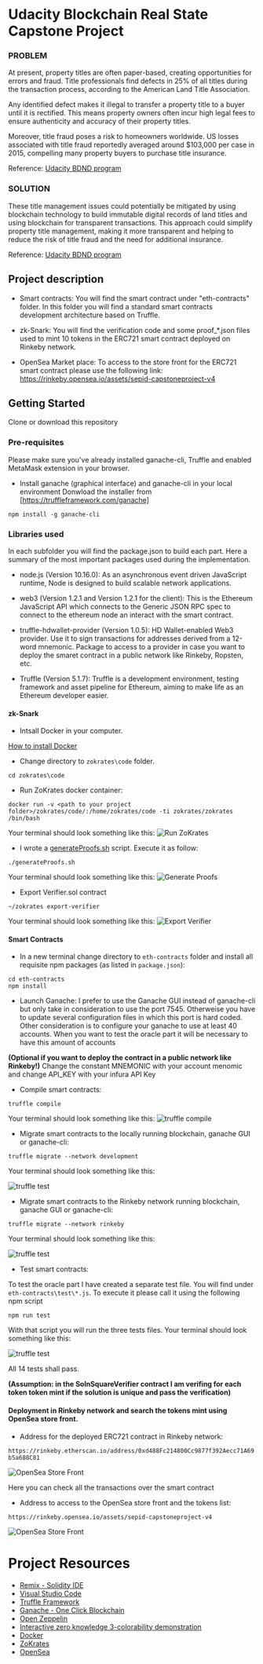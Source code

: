 # Udacity Blockchain Real State Capstone Project

### PROBLEM
At present, property titles are often paper-based, creating opportunities for errors and fraud. Title professionals find defects in 25% of all titles during the transaction process, according to the American Land Title Association.

Any identified defect makes it illegal to transfer a property title to a buyer until it is rectified. This means property owners often incur high legal fees to ensure authenticity and accuracy of their property titles.

Moreover, title fraud poses a risk to homeowners worldwide. US losses associated with title fraud reportedly averaged around $103,000 per case in 2015, compelling many property buyers to purchase title insurance.

Reference: [Udacity BDND program](https://classroom.udacity.com/nanodegrees/nd1309/parts/48aa25b7-ae11-4349-93c3-c83361e8fa4c/modules/43d200d0-9ce6-4e20-b1c0-39a4e00ac275/lessons/d35b025b-01b3-4bd9-acf5-e8bb5b88f00c/concepts/4d2728c0-0886-4ba2-aa61-bf1362bc3664)

### SOLUTION
These title management issues could potentially be mitigated by using blockchain technology to build immutable digital records of land titles and using blockchain for transparent transactions. This approach could simplify property title management, making it more transparent and helping to reduce the risk of title fraud and the need for additional insurance.

Reference: [Udacity BDND program](https://classroom.udacity.com/nanodegrees/nd1309/parts/48aa25b7-ae11-4349-93c3-c83361e8fa4c/modules/43d200d0-9ce6-4e20-b1c0-39a4e00ac275/lessons/d35b025b-01b3-4bd9-acf5-e8bb5b88f00c/concepts/4d2728c0-0886-4ba2-aa61-bf1362bc3664)

## Project description
- Smart contracts:
You will find the smart contract under "eth-contracts" folder. In this folder you will find a standard smart contracts development architecture based on Truffle.

- zk-Snark:
You will find the verification code and some proof_*.json files used to mint 10 tokens in the ERC721 smart contract deployed on Rinkeby network.

- OpenSea Market place:
To access to the store front for the ERC721 smart contract please use the following link: https://rinkeby.opensea.io/assets/sepid-capstoneproject-v4

## Getting Started

Clone or download this repository

### Pre-requisites

Please make sure you've already installed ganache-cli, Truffle and enabled MetaMask extension in your browser.

- Install ganache (graphical interface) and ganache-cli in your local environment
Donwload the installer from [https://truffleframework.com/ganache]

```
npm install -g ganache-cli
```

###  Libraries used
In each subfolder you will find the package.json to build each part. Here a summary of the most important packages used during the implementation.

- node.js (Version 10.16.0): As an asynchronous event driven JavaScript runtime, Node is designed to build scalable network applications.

- web3 (Version 1.2.1 and Version 1.2.1 for the client): This is the Ethereum JavaScript API which connects to the Generic JSON RPC spec to connect to the ethereum node an interact with the smart contract.

- truffle-hdwallet-provider (Version 1.0.5): HD Wallet-enabled Web3 provider. Use it to sign transactions for addresses derived from a 12-word mnemonic. Package to access to a provider in case you want to deploy the smaret contract in a public network like Rinkeby, Ropsten, etc.

- Truffle (Version 5.1.7): Truffle is a development environment, testing framework and asset pipeline for Ethereum, aiming to make life as an Ethereum developer easier.

#### zk-Snark
- Intsall Docker in your computer.

[How to install Docker](https://docs.docker.com/install/)

- Change directory to ```zokrates\code``` folder.

```
cd zokrates\code
```

- Run ZoKrates docker container:

```
docker run -v <path to your project folder>/zokrates/code/:/home/zokrates/code -ti zokrates/zokrates /bin/bash
```
Your terminal should look something like this:
![Run ZoKrates](screenshots/00.png)

- I wrote a [generateProofs.sh](./zokrates/code/square/generateProofs.sh) script. Execute it as follow:

```
./generateProofs.sh
```
Your terminal should look something like this:
![Generate Proofs](screenshots/01.png)

- Export Verifier.sol contract

```
~/zokrates export-verifier
```
Your terminal should look something like this:
![Export Verifier](screenshots/02.png)


#### Smart Contracts
- In a new terminal change directory to ```eth-contracts``` folder and install all requisite npm packages (as listed in ```package.json```):

```
cd eth-contracts
npm install
```

- Launch Ganache: I prefer to use the Ganache GUI instead of ganache-cli but only take in consideration to use the port 7545. Otherweise you have to update several configuration files in which this port is hard coded. Other consideration is to configure your ganache to use at least 40 accounts. When you want to test the oracle part it will be necessary to have this amount of accounts

**(Optional if you want to deploy the contract in a public network like Rinkeby!)** Change the constant MNEMONIC with your account menomic and change API_KEY with your infura API Key

- Compile smart contracts:

```
truffle compile
```

Your terminal should look something like this:
![truffle compile](screenshots/03.png)


- Migrate smart contracts to the locally running blockchain, ganache GUI or ganache-cli:

```
truffle migrate --network development
```

Your terminal should look something like this:

![truffle test](screenshots/04.png)


- Migrate smart contracts to the Rinkeby network running blockchain, ganache GUI or ganache-cli:

```
truffle migrate --network rinkeby
```

Your terminal should look something like this:

![truffle test](screenshots/07.png)


- Test smart contracts:

To test the oracle part I have created a separate test file. You will find under ```eth-contracts\test\*.js```. To execute it please call it using the following npm script

```
npm run test
```

With that script you will run the three tests files. Your terminal should look something like this:

![truffle test](screenshots/05.png)

All 14 tests shall pass.

**(Assumption: in the SolnSquareVerifier contract I am verifing for each token token mint if the solution is unique and pass the verification)**


#### Deployment in Rinkeby network and search the tokens mint using OpenSea store front.

- Address for the deployed ERC721 contract in Rinkeby network:

```https://rinkeby.etherscan.io/address/0xd488Fc214800Cc9877f392Aecc71A69b5a688C81```

![OpenSea Store Front](screenshots/08.png)

Here you can check all the transactions over the smart contract

- Address to access to the OpenSea store front and the tokens list:

```https://rinkeby.opensea.io/assets/sepid-capstoneproject-v4```

![OpenSea Store Front](screenshots/06-new.png)


# Project Resources

* [Remix - Solidity IDE](https://remix.ethereum.org/)
* [Visual Studio Code](https://code.visualstudio.com/)
* [Truffle Framework](https://truffleframework.com/)
* [Ganache - One Click Blockchain](https://truffleframework.com/ganache)
* [Open Zeppelin ](https://openzeppelin.org/)
* [Interactive zero knowledge 3-colorability demonstration](http://web.mit.edu/~ezyang/Public/graph/svg.html)
* [Docker](https://docs.docker.com/install/)
* [ZoKrates](https://github.com/Zokrates/ZoKrates)
* [OpenSea](https://docs.opensea.io/)

